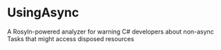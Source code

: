 # UsingAsync
A Rosyln-powered analyzer for warning C# developers about non-async Tasks that might access disposed resources
